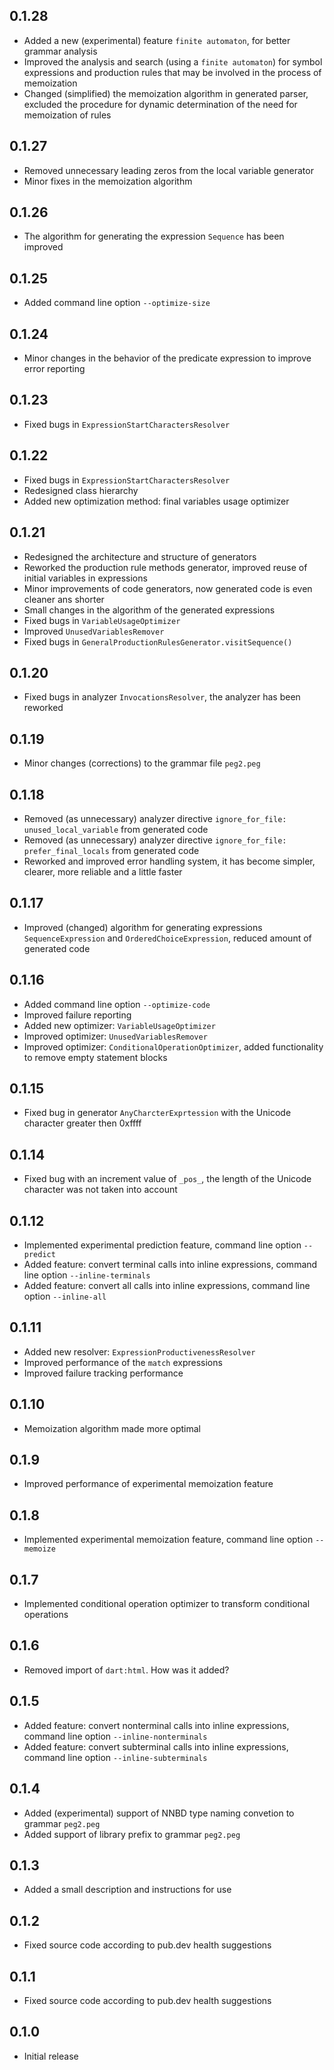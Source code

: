 ## 0.1.28

- Added a new (experimental) feature `finite automaton`, for better grammar analysis
- Improved the analysis and search (using a `finite automaton`) for symbol expressions and production rules that may be involved in the process of memoization
- Changed (simplified) the memoization algorithm in generated parser, excluded the procedure for dynamic determination of the need for memoization of rules

## 0.1.27

- Removed unnecessary leading zeros from the local variable generator
- Minor fixes in the memoization algorithm

## 0.1.26

- The algorithm for generating the expression `Sequence` has been improved

## 0.1.25

- Added command line option `--optimize-size`

## 0.1.24

- Minor changes in the behavior of the predicate expression to improve error reporting

## 0.1.23

- Fixed bugs in `ExpressionStartCharactersResolver`

## 0.1.22

- Fixed bugs in `ExpressionStartCharactersResolver`
- Redesigned class hierarchy
- Added new optimization method: final variables usage optimizer

## 0.1.21

- Redesigned the architecture and structure of generators
- Reworked the production rule methods generator, improved reuse of initial variables in expressions
- Minor improvements of code generators, now generated code is even cleaner ans shorter
- Small changes in the algorithm of the generated expressions
- Fixed bugs in `VariableUsageOptimizer`
- Improved `UnusedVariablesRemover`
- Fixed bugs in `GeneralProductionRulesGenerator.visitSequence()`

## 0.1.20

- Fixed bugs in analyzer `InvocationsResolver`, the analyzer has been reworked

## 0.1.19

- Minor changes (corrections) to the grammar file `peg2.peg`

## 0.1.18

- Removed (as unnecessary) analyzer directive `ignore_for_file: unused_local_variable` from generated code
- Removed (as unnecessary) analyzer directive `ignore_for_file: prefer_final_locals` from generated code
- Reworked and improved error handling system, it has become simpler, clearer, more reliable and a little faster

## 0.1.17

- Improved (changed) algorithm for generating expressions `SequenceExpression` and  `OrderedChoiceExpression`, reduced amount of generated code

## 0.1.16

- Added command line option `--optimize-code`
- Improved failure reporting
- Added new optimizer: `VariableUsageOptimizer`
- Improved optimizer: `UnusedVariablesRemover`
- Improved optimizer: `ConditionalOperationOptimizer`, added functionality to remove empty statement blocks

## 0.1.15

- Fixed bug in generator `AnyCharcterExprtession` with the Unicode character greater then 0xffff

## 0.1.14

- Fixed bug with an increment value of `_pos_`, the length of the Unicode character was not taken into account

## 0.1.12

- Implemented experimental prediction feature, command line option `--predict`
- Added feature: convert terminal calls into inline expressions, command line option `--inline-terminals`
- Added feature: convert all calls into inline expressions, command line option `--inline-all`

## 0.1.11

- Added new resolver: `ExpressionProductivenessResolver`
- Improved performance of the `match` expressions
- Improved failure tracking performance

## 0.1.10

- Memoization algorithm made more optimal

## 0.1.9

- Improved performance of experimental memoization feature

## 0.1.8

- Implemented experimental memoization feature, command line option `--memoize`

## 0.1.7

- Implemented conditional operation optimizer to transform conditional operations

## 0.1.6

- Removed import of `dart:html`. How was it added?

## 0.1.5

- Added feature: convert nonterminal calls into inline expressions, command line option `--inline-nonterminals`
- Added feature: convert subterminal calls into inline expressions, command line option `--inline-subterminals`

## 0.1.4

- Added (experimental) support of NNBD type naming convetion to grammar `peg2.peg`
- Added support of library prefix to grammar `peg2.peg`

## 0.1.3

- Added a small description and instructions for use

## 0.1.2

- Fixed source code according to pub.dev health suggestions

## 0.1.1

- Fixed source code according to pub.dev health suggestions

## 0.1.0

- Initial release
